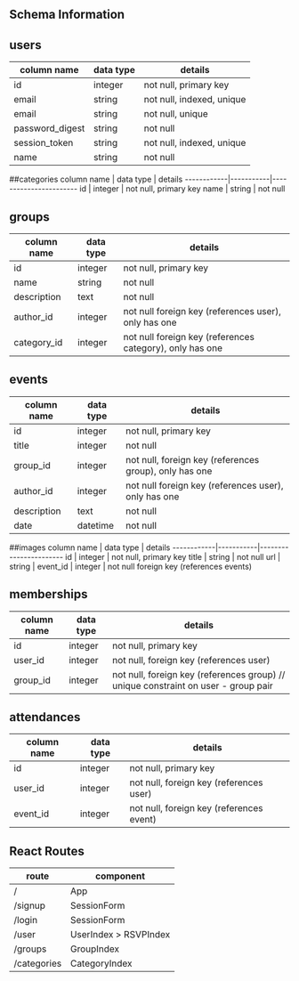## Schema Information

## users
column name     | data type | details
----------------|-----------|-----------------------
id              | integer   | not null, primary key
email        | string    | not null, indexed, unique
email           | string    | not null, unique
password_digest | string    | not null
session_token   | string    | not null, indexed, unique
name      | string    | not null


##categories
column name | data type | details
------------|-----------|-----------------------
id          | integer   | not null, primary key
name        | string    | not null

## groups
column name | data type | details
------------|-----------|-----------------------
id          | integer   | not null, primary key
name        | string    | not null
description | text      | not null
author_id   | integer   | not null foreign key (references user), only has one
category_id | integer   | not null foreign key (references category), only has one

## events
column name | data type | details
------------|-----------|-----------------------
id          | integer   | not null, primary key
title       | integer   | not null
group_id    | integer   | not null, foreign key (references group), only has one
author_id   | integer   | not null  foreign key (references user), only has one
description | text      | not null
date        | datetime  | not null

##images
column name | data type | details
------------|-----------|-----------------------
id          | integer   | not null, primary key
title       | string    | not null
url         | string    |
event_id    | integer   | not null foreign key (references events)


## memberships
column name | data type | details
------------|-----------|-----------------------
id          | integer   | not null, primary key
user_id     | integer   | not null, foreign key (references user)
group_id    | integer   | not null, foreign key (references group) // unique constraint on user - group pair

## attendances
column name | data type | details
------------|-----------|-----------------------
id          | integer   | not null, primary key
user_id     | integer   | not null, foreign key (references user)
event_id    | integer   | not null, foreign key (references event)

## React Routes
route       | component
------------|----------
/           | App
/signup     | SessionForm
/login      | SessionForm
/user       | UserIndex > RSVPIndex
/groups     | GroupIndex
/categories | CategoryIndex

